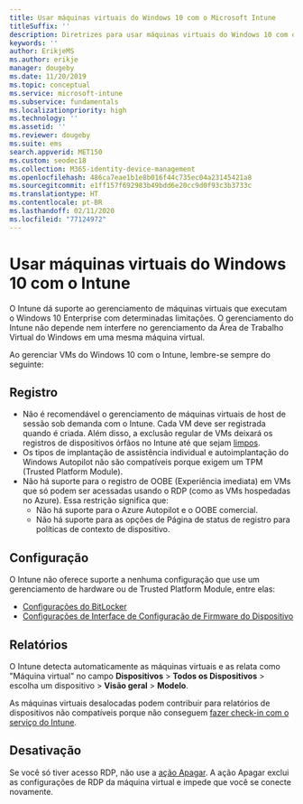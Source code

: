 ```yaml
---
title: Usar máquinas virtuais do Windows 10 com o Microsoft Intune
titleSuffix: ''
description: Diretrizes para usar máquinas virtuais do Windows 10 com o Microsoft Intune
keywords: ''
author: ErikjeMS
ms.author: erikje
manager: dougeby
ms.date: 11/20/2019
ms.topic: conceptual
ms.service: microsoft-intune
ms.subservice: fundamentals
ms.localizationpriority: high
ms.technology: ''
ms.assetid: ''
ms.reviewer: dougeby
ms.suite: ems
search.appverid: MET150
ms.custom: seodec18
ms.collection: M365-identity-device-management
ms.openlocfilehash: 486ca7eae1b1e8b016f44c735ec04a23145421a8
ms.sourcegitcommit: e1ff157f692983b49bdd6e20cc9d0f93c3b3733c
ms.translationtype: HT
ms.contentlocale: pt-BR
ms.lasthandoff: 02/11/2020
ms.locfileid: "77124972"
---
```

# <a name="using-windows-10-virtual-machines-with-intune"></a>Usar máquinas virtuais do Windows 10 com o Intune

O Intune dá suporte ao gerenciamento de máquinas virtuais que executam o Windows 10 Enterprise com determinadas limitações. O gerenciamento do Intune não depende nem interfere no gerenciamento da Área de Trabalho Virtual do Windows em uma mesma máquina virtual.

Ao gerenciar VMs do Windows 10 com o Intune, lembre-se sempre do seguinte:

## <a name="enrollment"></a>Registro
- Não é recomendável o gerenciamento de máquinas virtuais de host de sessão sob demanda com o Intune. Cada VM deve ser registrada quando é criada. Além disso, a exclusão regular de VMs deixará os registros de dispositivos órfãos no Intune até que sejam [limpos](../remote-actions/devices-wipe.md#automatically-delete-devices-with-cleanup-rules). 
- Os tipos de implantação de assistência individual e autoimplantação do Windows Autopilot não são compatíveis porque exigem um TPM (Trusted Platform Module). 
- Não há suporte para o registro de OOBE (Experiência imediata) em VMs que só podem ser acessadas usando o RDP (como as VMs hospedadas no Azure). Essa restrição significa que:
    - Não há suporte para o Azure Autopilot e o OOBE comercial.
    - Não há suporte para as opções de Página de status de registro para políticas de contexto de dispositivo.

## <a name="configuration"></a>Configuração
O Intune não oferece suporte a nenhuma configuração que use um gerenciamento de hardware ou de Trusted Platform Module, entre elas:
- [Configurações do BitLocker](../configuration/device-profiles.md#endpoint-protection)
- [Configurações de Interface de Configuração de Firmware do Dispositivo](../configuration/device-profiles.md#device-firmware-configuration-interface)

## <a name="reporting"></a>Relatórios
O Intune detecta automaticamente as máquinas virtuais e as relata como "Máquina virtual" no campo **Dispositivos** > **Todos os Dispositivos** > escolha um dispositivo > **Visão geral** > **Modelo**. 

As máquinas virtuais desalocadas podem contribuir para relatórios de dispositivos não compatíveis porque não conseguem [fazer check-in com o serviço do Intune](../configuration/device-profile-troubleshoot.md#how-long-does-it-take-for-devices-to-get-a-policy-profile-or-app-after-they-are-assigned).

## <a name="retirement"></a>Desativação
Se você só tiver acesso RDP, não use a [ação Apagar](../remote-actions/devices-wipe.md#wipe). A ação Apagar exclui as configurações de RDP da máquina virtual e impede que você se conecte novamente.


